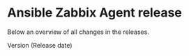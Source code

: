 # Ansible Zabbix Agent release

Below an overview of all changes in the releases.

Version (Release date)
